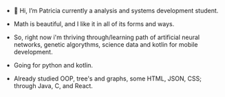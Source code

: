 - 👋 Hi, I’m Patricia currently a analysis and systems development student.
- Math is beautiful, and I like it in all of its forms and ways.
- So, right now i'm thriving through/learning path of artificial neural networks, genetic algorythms, science data and kotlin for mobile development.
- Going for python and kotlin.

- Already studied OOP, tree's and graphs, some HTML, JSON, CSS; through Java, C, and React.

<!---
PatriciaTnk/PatriciaTnk is a ✨ special ✨ repository because its `README.md` (this file) appears on your GitHub profile.
You can click the Preview link to take a look at your changes.
--->

